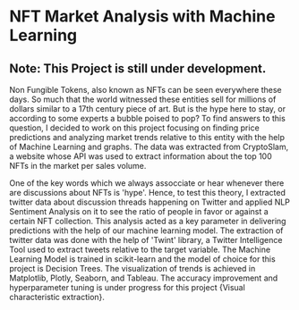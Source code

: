 # NFT Market Analysis with Machine Learning

## Note: This Project is still under development.

Non Fungible Tokens, also known as NFTs can be seen everywhere these days. So much that the world witnessed these entities sell for millions of dollars similar to a 17th century piece of art. But is the hype here to stay, or according to some experts a bubble poised to pop? To find answers to this question, I decided to work on this project focusing on finding price predictions and analyzing market trends relative to this entity with the help of Machine Learning and graphs. The data was extracted from CryptoSlam, a website whose API was used to extract information about the top 100 NFTs in the market per sales volume.

One of the key words which we always assocciate or hear whenever there are discussions about NFTs is 'hype'. Hence, to test this theory, I extracted twitter data about discussion threads happening on Twitter and applied NLP Sentiment Analysis on it to see the ratio of people in favor or against a certain NFT collection. This analysis acted as a key parameter in delivering predictions with the help of our machine learning model. The extraction of twitter data was done with the help of 'Twint' library, a Twitter Intelligence Tool used to extract tweets relative to the target variable. The Machine Learning Model is trained in scikit-learn and the model of choice for this project is Decision Trees. The visualization of trends is achieved in Matplotlib, Plotly, Seaborn, and Tableau. The accuracy improvement and hyperparameter tuning is under progress for this project {Visual characteristic extraction}.





